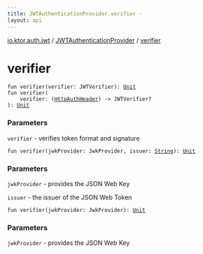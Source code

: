```yaml
---
title: JWTAuthenticationProvider.verifier - 
layout: api
---
```


<div class='api-docs-breadcrumbs'><a href="../index.html">io.ktor.auth.jwt</a> / <a href="index.html">JWTAuthenticationProvider</a> / <a href="./verifier.html">verifier</a></div>

# verifier

<div class="overload-group" markdown="1">

<div class="signature"><code><span class="keyword">fun </span><span class="identifier">verifier</span><span class="symbol">(</span><span class="parameterName" id="io.ktor.auth.jwt.JWTAuthenticationProvider$verifier(com.auth0.jwt.JWTVerifier)/verifier">verifier</span><span class="symbol">:</span>&nbsp;<span class="identifier">JWTVerifier</span><span class="symbol">)</span><span class="symbol">: </span><a href="https://kotlinlang.org/api/latest/jvm/stdlib/kotlin/-unit/index.html"><span class="identifier">Unit</span></a></code></div>

<div class="signature"><code><span class="keyword">fun </span><span class="identifier">verifier</span><span class="symbol">(</span><br/>&nbsp;&nbsp;&nbsp;&nbsp;<span class="parameterName" id="io.ktor.auth.jwt.JWTAuthenticationProvider$verifier(kotlin.Function1((io.ktor.auth.HttpAuthHeader, com.auth0.jwt.JWTVerifier)))/verifier">verifier</span><span class="symbol">:</span>&nbsp;<span class="symbol">(</span><a href="../../io.ktor.auth/-http-auth-header/index.html"><span class="identifier">HttpAuthHeader</span></a><span class="symbol">)</span>&nbsp;<span class="symbol">-&gt;</span>&nbsp;<span class="identifier">JWTVerifier</span><span class="symbol">?</span><br/><span class="symbol">)</span><span class="symbol">: </span><a href="https://kotlinlang.org/api/latest/jvm/stdlib/kotlin/-unit/index.html"><span class="identifier">Unit</span></a></code></div>

### Parameters

<code>verifier</code> - verifies token format and signature

</div>
<div class="overload-group" markdown="1">

<div class="signature"><code><span class="keyword">fun </span><span class="identifier">verifier</span><span class="symbol">(</span><span class="parameterName" id="io.ktor.auth.jwt.JWTAuthenticationProvider$verifier(com.auth0.jwk.JwkProvider, kotlin.String)/jwkProvider">jwkProvider</span><span class="symbol">:</span>&nbsp;<span class="identifier">JwkProvider</span><span class="symbol">, </span><span class="parameterName" id="io.ktor.auth.jwt.JWTAuthenticationProvider$verifier(com.auth0.jwk.JwkProvider, kotlin.String)/issuer">issuer</span><span class="symbol">:</span>&nbsp;<a href="https://kotlinlang.org/api/latest/jvm/stdlib/kotlin/-string/index.html"><span class="identifier">String</span></a><span class="symbol">)</span><span class="symbol">: </span><a href="https://kotlinlang.org/api/latest/jvm/stdlib/kotlin/-unit/index.html"><span class="identifier">Unit</span></a></code></div>

### Parameters

<code>jwkProvider</code> - provides the JSON Web Key

<code>issuer</code> - the issuer of the JSON Web Token

</div>
<div class="overload-group" markdown="1">

<div class="signature"><code><span class="keyword">fun </span><span class="identifier">verifier</span><span class="symbol">(</span><span class="parameterName" id="io.ktor.auth.jwt.JWTAuthenticationProvider$verifier(com.auth0.jwk.JwkProvider)/jwkProvider">jwkProvider</span><span class="symbol">:</span>&nbsp;<span class="identifier">JwkProvider</span><span class="symbol">)</span><span class="symbol">: </span><a href="https://kotlinlang.org/api/latest/jvm/stdlib/kotlin/-unit/index.html"><span class="identifier">Unit</span></a></code></div>

### Parameters

<code>jwkProvider</code> - provides the JSON Web Key

</div>
